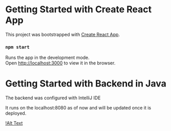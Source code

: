 # Getting Started with Create React App

This project was bootstrapped with [Create React App](https://github.com/facebook/create-react-app).
### `npm start`

Runs the app in the development mode.\
Open [http://localhost:3000](http://localhost:3000) to view it in the browser.

# Getting Started with Backend in Java
The backend was configured with IntelliJ IDE

It runs on the localhost:8080 as of now and will be updated once it is deployed.

[!Alt Text](https://media.giphy.com/media/HV6kxFqRwuHyQSWBaI/giphy.gif)

